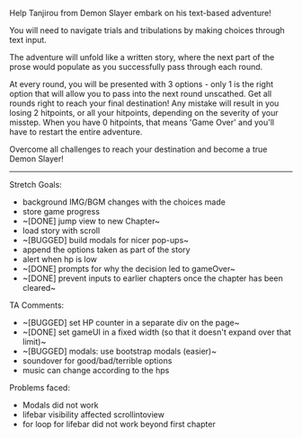 Help Tanjirou from Demon Slayer embark on his text-based adventure!

You will need to navigate trials and tribulations by making choices through text input.

The adventure will unfold like a written story, where the next part of the prose would populate as you successfully pass through each round.

At every round, you will be presented with 3 options - only 1 is the right option that will allow you to pass into the next round unscathed. Get all rounds right to reach your final destination! Any mistake will result in you losing 2 hitpoints, or all your hitpoints, depending on the severity of your misstep. When you have 0 hitpoints, that means 'Game Over' and you'll have to restart the entire adventure.

Overcome all challenges to reach your destination and become a true Demon Slayer!

---

Stretch Goals:

- background IMG/BGM changes with the choices made
- store game progress
- ~[DONE] jump view to new Chapter~
- load story with scroll
- ~[BUGGED] build modals for nicer pop-ups~
- append the options taken as part of the story
- alert when hp is low
- ~[DONE] prompts for why the decision led to gameOver~
- ~[DONE] prevent inputs to earlier chapters once the chapter has been cleared~

TA Comments:

- ~[BUGGED] set HP counter in a separate div on the page~
- ~[DONE] set gameUI in a fixed width (so that it doesn't expand over that limit)~
- ~[BUGGED] modals: use bootstrap modals (easier)~
- soundover for good/bad/terrible options
- music can change according to the hps

Problems faced:

- Modals did not work
- lifebar visibility affected scrollintoview
- for loop for lifebar did not work beyond first chapter
